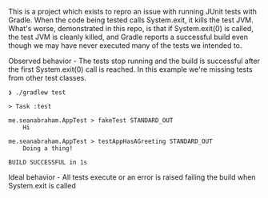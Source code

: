 This is a project which exists to repro an issue with running JUnit tests with Gradle. When the code being tested calls System.exit, it kills the test JVM. What's worse, demonstrated in this repo, is that if System.exit(0) is called, the test JVM is cleanly killed, and Gradle reports a successful build even though we may have never executed many of the tests we intended to.



Observed behavior - The tests stop running and the build is successful after the first System.exit(0) call is reached. In this example we're missing tests from other test classes.
```
❯ ./gradlew test

> Task :test

me.seanabraham.AppTest > fakeTest STANDARD_OUT
    Hi

me.seanabraham.AppTest > testAppHasAGreeting STANDARD_OUT
    Doing a thing!

BUILD SUCCESSFUL in 1s
```


Ideal behavior - All tests execute or an error is raised failing the build when System.exit is called
